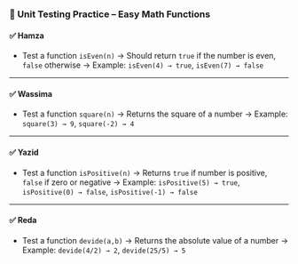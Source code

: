 
### 🧪 Unit Testing Practice – Easy Math Functions

#### ✅ **Hamza**

* Test a function `isEven(n)`
  → Should return `true` if the number is even, `false` otherwise
  → Example: `isEven(4) → true`, `isEven(7) → false`

---

#### ✅ **Wassima**

* Test a function `square(n)`
  → Returns the square of a number
  → Example: `square(3) → 9`, `square(-2) → 4`

---

#### ✅ **Yazid**

* Test a function `isPositive(n)`
  → Returns `true` if number is positive, `false` if zero or negative
  → Example: `isPositive(5) → true`, `isPositive(0) → false`, `isPositive(-1) → false`

---

#### ✅ **Reda**

* Test a function `devide(a,b)`
  → Returns the absolute value of a number
  → Example: `devide(4/2) → 2`, `devide(25/5) → 5`


